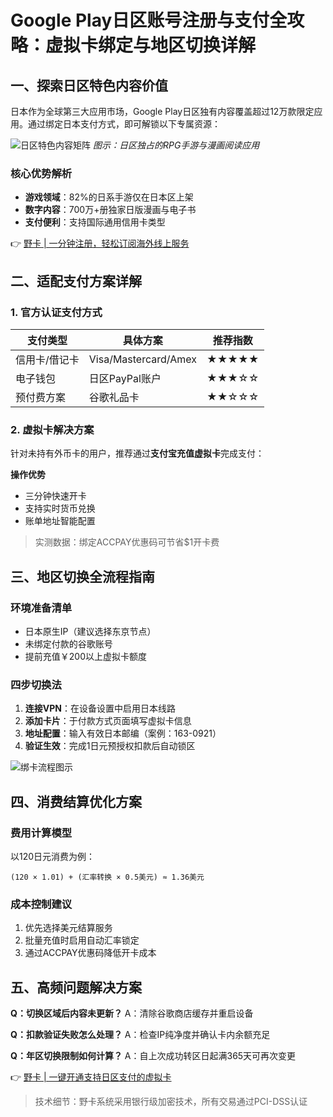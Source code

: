 # Google Play日区账号注册与支付全攻略：虚拟卡绑定与地区切换详解

## 一、探索日区特色内容价值
日本作为全球第三大应用市场，Google Play日区独有内容覆盖超过12万款限定应用。通过绑定日本支付方式，即可解锁以下专属资源：

![日区特色内容矩阵](https://bbtdd.com/wp-content/uploads/img/9246945009.webp)
*图示：日区独占的RPG手游与漫画阅读应用*

### 核心优势解析
- **游戏领域**：82%的日系手游仅在日本区上架
- **数字内容**：700万+册独家日版漫画与电子书
- **支付便利**：支持国际通用信用卡类型

👉 [野卡 | 一分钟注册，轻松订阅海外线上服务](https://bbtdd.com/yeka)

## 二、适配支付方案详解
### 1. 官方认证支付方式
| 支付类型       | 具体方案                | 推荐指数 |
|----------------|-------------------------|----------|
| 信用卡/借记卡  | Visa/Mastercard/Amex   | ★★★★★    |
| 电子钱包        | 日区PayPal账户         | ★★★☆☆    |
| 预付费方案      | 谷歌礼品卡             | ★★☆☆☆    |

### 2. 虚拟卡解决方案
针对未持有外币卡的用户，推荐通过**支付宝充值虚拟卡**完成支付：

**操作优势**
- 三分钟快速开卡
- 支持实时货币兑换
- 账单地址智能配置

> 实测数据：绑定ACCPAY优惠码可节省$1开卡费

## 三、地区切换全流程指南
### 环境准备清单
- 日本原生IP（建议选择东京节点）
- 未绑定付款的谷歌账号
- 提前充值￥200以上虚拟卡额度

### 四步切换法
1. **连接VPN**：在设备设置中启用日本线路
2. **添加卡片**：于付款方式页面填写虚拟卡信息
3. **地址配置**：输入有效日本邮编（案例：163-0921）
4. **验证生效**：完成1日元预授权扣款后自动锁区

![绑卡流程图示](https://bbtdd.com/wp-content/uploads/img/82752654.webp)

## 四、消费结算优化方案
### 费用计算模型
以120日元消费为例：

`(120 × 1.01) + (汇率转换 × 0.5美元) ≈ 1.36美元`

### 成本控制建议
1. 优先选择美元结算服务
2. 批量充值时启用自动汇率锁定
3. 通过ACCPAY优惠码降低开卡成本

## 五、高频问题解决方案
**Q：切换区域后内容未更新？**
A：清除谷歌商店缓存并重启设备

**Q：扣款验证失败怎么处理？**
A：检查IP纯净度并确认卡内余额充足

**Q：年区切换限制如何计算？**
A：自上次成功转区日起满365天可再次变更

👉 [野卡 | 一键开通支持日区支付的虚拟卡](https://bbtdd.com/yeka)

> 技术细节：野卡系统采用银行级加密技术，所有交易通过PCI-DSS认证
